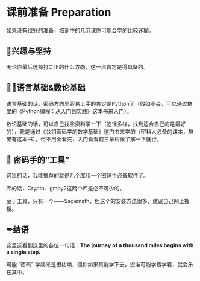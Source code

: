 # 课前准备 Preparation

如果没有很好的准备，培训中的几节课你可能会学的比较迷糊。

## 🦾兴趣与坚持

无论你最后选择打CTF的什么方向，这一点肯定是得具备的。

## 🐱‍👤语言基础&数论基础

语言基础的话，密码方向里容易上手的肯定是Python了（假如不会，可以通过群里的《Python编程：从入门到实践》这本书来入门）。

数论基础的话，可以自己找些资料学一下（途径多样，找到适合自己的是最好的），我是通过《公钥密码学的数学基础》这门书来学的（密科人必备的课本，群里有这本书），但不用全看完，入门看看前三章稍微了解一下就行。

## **:wrench:** 密码手的“工具”

这里的话，我能推荐的就是几个库和一个密码手必备软件了。

库的话，Crypto、gmpy2这两个库是必不可少的。

至于工具，只有一个——Sagemath，但这个的安装方法很多，建议自己网上搜搜。

## ✒结语

这里送看到这里的各位一句话：**The journey of a thousand miles begins with a single step.**

可能 “密码” 学起来是很枯燥，但你如果真能学下去，没准可能学着学着，就会乐在其中。

